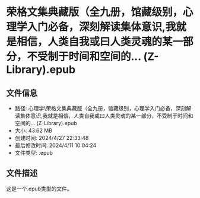 ﻿# 荣格文集典藏版（全九册，馆藏级别，心理学入门必备，深刻解读集体意识,我就是相信，人类自我或曰人类灵魂的某一部分，不受制于时间和空间的... (Z-Library).epub

## 文件信息
- 路径: 心理学\荣格文集典藏版（全九册，馆藏级别，心理学入门必备，深刻解读集体意识,我就是相信，人类自我或曰人类灵魂的某一部分，不受制于时间和空间的... (Z-Library).epub
- 大小: 43.62 MB
- 创建时间: 2024/4/27 22:33:48
- 最后修改时间: 2024/4/11 10:04:24
- 文件类型: .epub

## 文件描述
这是一个.epub类型的文件。


